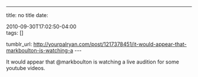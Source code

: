 ---
title: no title
date:

 2010-09-30T17:02:50-04:00  
tags:  []

tumblr_url:
http://yourpalryan.com/post/1217378451/it-would-appear-that-markboulton-is-watching-a
\-\--

It would appear that \@markboulton is watching a live audition for some
youtube videos.
